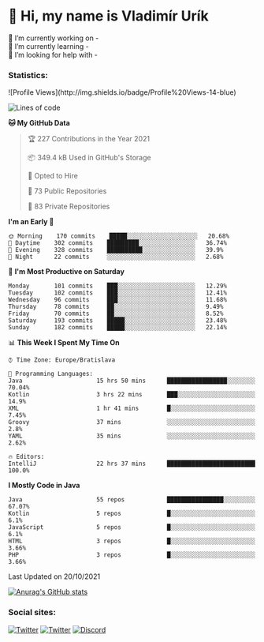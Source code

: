 <h1> 👋 Hi, my name is Vladimír Urík</h1>
<p>
 🔭 I’m currently working on -<br>
 🌱 I’m currently learning -<br>
 🤔 I’m looking for help with -<br>
</p>
<h3>Statistics:</h3>
<!--START_SECTION:waka-->
![Profile Views](http://img.shields.io/badge/Profile%20Views-14-blue)

![Lines of code](https://img.shields.io/badge/From%20Hello%20World%20I%27ve%20Written-3.9%20million%20lines%20of%20code-blue)

**🐱 My GitHub Data** 

> 🏆 227 Contributions in the Year 2021
 > 
> 📦 349.4 kB Used in GitHub's Storage 
 > 
> 💼 Opted to Hire
 > 
> 📜 73 Public Repositories 
 > 
> 🔑 83 Private Repositories  
 > 
**I'm an Early 🐤** 

```text
🌞 Morning    170 commits    █████░░░░░░░░░░░░░░░░░░░░   20.68% 
🌆 Daytime    302 commits    █████████░░░░░░░░░░░░░░░░   36.74% 
🌃 Evening    328 commits    ██████████░░░░░░░░░░░░░░░   39.9% 
🌙 Night      22 commits     ░░░░░░░░░░░░░░░░░░░░░░░░░   2.68%

```
📅 **I'm Most Productive on Saturday** 

```text
Monday       101 commits    ███░░░░░░░░░░░░░░░░░░░░░░   12.29% 
Tuesday      102 commits    ███░░░░░░░░░░░░░░░░░░░░░░   12.41% 
Wednesday    96 commits     ███░░░░░░░░░░░░░░░░░░░░░░   11.68% 
Thursday     78 commits     ██░░░░░░░░░░░░░░░░░░░░░░░   9.49% 
Friday       70 commits     ██░░░░░░░░░░░░░░░░░░░░░░░   8.52% 
Saturday     193 commits    █████░░░░░░░░░░░░░░░░░░░░   23.48% 
Sunday       182 commits    █████░░░░░░░░░░░░░░░░░░░░   22.14%

```


📊 **This Week I Spent My Time On** 

```text
⌚︎ Time Zone: Europe/Bratislava

💬 Programming Languages: 
Java                     15 hrs 50 mins      █████████████████░░░░░░░░   70.04% 
Kotlin                   3 hrs 22 mins       ███░░░░░░░░░░░░░░░░░░░░░░   14.9% 
XML                      1 hr 41 mins        █░░░░░░░░░░░░░░░░░░░░░░░░   7.45% 
Groovy                   37 mins             ░░░░░░░░░░░░░░░░░░░░░░░░░   2.8% 
YAML                     35 mins             ░░░░░░░░░░░░░░░░░░░░░░░░░   2.62%

🔥 Editors: 
IntelliJ                 22 hrs 37 mins      █████████████████████████   100.0%

```

**I Mostly Code in Java** 

```text
Java                     55 repos            ████████████████░░░░░░░░░   67.07% 
Kotlin                   5 repos             █░░░░░░░░░░░░░░░░░░░░░░░░   6.1% 
JavaScript               5 repos             █░░░░░░░░░░░░░░░░░░░░░░░░   6.1% 
HTML                     3 repos             █░░░░░░░░░░░░░░░░░░░░░░░░   3.66% 
PHP                      3 repos             █░░░░░░░░░░░░░░░░░░░░░░░░   3.66%

```



 Last Updated on 20/10/2021
<!--END_SECTION:waka-->

[![Anurag's GitHub stats](https://github-readme-stats.vercel.app/api?username=vladimir-urik)](https://github.com/anuraghazra/github-readme-stats)

<h3>Social sites:</h3>
<p><a href="https://twitter.com/GGGEDR" target="_blank"><img alt="Twitter" src="https://img.shields.io/badge/twitter-%231DA1F2.svg?&style=for-the-badge&logo=twitter&logoColor=white" /></a> <a href="https://www.reddit.com/user/GGGEDR" target="_blank"><img alt="Twitter" src="https://img.shields.io/badge/reddit-%23FE6262.svg?&style=for-the-badge&logo=reddit&logoColor=white" /></a> <a href="https://discord.com/users/535708984959827978" target="_blank"><img alt="Discord" src="https://img.shields.io/badge/discord-%235865f2.svg?&style=for-the-badge&logo=discord&logoColor=white" />
</p>

